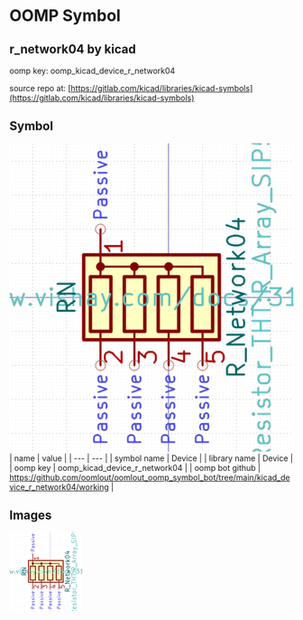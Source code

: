 # OOMP Symbol  
## r_network04  by kicad  
  
oomp key: oomp_kicad_device_r_network04  
  
source repo at: [https://gitlab.com/kicad/libraries/kicad-symbols](https://gitlab.com/kicad/libraries/kicad-symbols)  
## Symbol  
  
[![working.png](working_600.png)](working.png)  
| name | value | 
| --- | --- | 
| symbol name | Device | 
| library name | Device | 
| oomp key | oomp_kicad_device_r_network04 | 
| oomp bot github | https://github.com/oomlout/oomlout_oomp_symbol_bot/tree/main/kicad_device_r_network04/working | 
## Images  
  
[![working.png](working_140.png)](working.png)  
